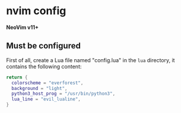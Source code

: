 # nvim config

**NeoVim v11+**

## Must be configured

First of all, create a Lua file named "config.lua" in the `lua` directory, it contains the following content:

```lua
return {
  colorscheme = "everforest",
  background = "light",
  python3_host_prog = "/usr/bin/python3",
  lua_line = "evil_lualine",
}
```
